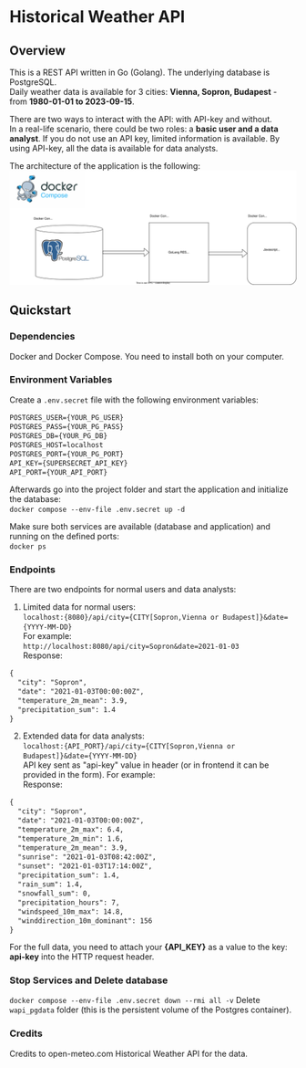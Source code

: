 # Historical Weather API

## Overview
This is a REST API written in Go (Golang). 
The underlying database is PostgreSQL.  
Daily weather data is available for 3 cities: <b>Vienna, Sopron, Budapest</b> - from <b>1980-01-01 to 2023-09-15</b>.

There are two ways to interact with the API: with API-key and without.  
In a real-life scenario, there could be two roles: a <b>basic user and a data analyst</b>.
If you do not use an API key, limited information is available. By using API-key, all the data is available for data analysts.

The architecture of the application is the following:
![Architecture diagram](wapi.svg)

## Quickstart

### Dependencies
Docker and Docker Compose. You need to install both on your computer.  

### Environment Variables
Create a `.env.secret` file with the following environment variables:  
```
POSTGRES_USER={YOUR_PG_USER}
POSTGRES_PASS={YOUR_PG_PASS}
POSTGRES_DB={YOUR_PG_DB}
POSTGRES_HOST=localhost
POSTGRES_PORT={YOUR_PG_PORT}
API_KEY={SUPERSECRET_API_KEY}
API_PORT={YOUR_API_PORT}
``` 

Afterwards go into the project folder and start the application and initialize the database:  
`docker compose --env-file .env.secret up -d`  

Make sure both services are available (database and application) and running on the defined ports:  
`docker ps`  

### Endpoints
There are two endpoints for normal users and data analysts:  

1. Limited data for normal users:   
`localhost:{8080}/api/city={CITY[Sopron,Vienna or Budapest]}&date={YYYY-MM-DD}`  
For example:  
`http://localhost:8080/api/city=Sopron&date=2021-01-03`   
Response:  
```
{  
  "city": "Sopron",  
  "date": "2021-01-03T00:00:00Z",  
  "temperature_2m_mean": 3.9,  
  "precipitation_sum": 1.4  
}
```


2. Extended data for data analysts:  
`localhost:{API_PORT}/api/city={CITY[Sopron,Vienna or Budapest]}&date={YYYY-MM-DD}`  
API key sent as "api-key" value in header (or in frontend it can be provided in the form).
For example:  
Response:  
```
{  
  "city": "Sopron",  
  "date": "2021-01-03T00:00:00Z",  
  "temperature_2m_max": 6.4,  
  "temperature_2m_min": 1.6,  
  "temperature_2m_mean": 3.9,  
  "sunrise": "2021-01-03T08:42:00Z",  
  "sunset": "2021-01-03T17:14:00Z",  
  "precipitation_sum": 1.4,  
  "rain_sum": 1.4,  
  "snowfall_sum": 0,  
  "precipitation_hours": 7,  
  "windspeed_10m_max": 14.8,  
  "winddirection_10m_dominant": 156  
}
```


For the full data, you need to attach your <b>{API_KEY}</b> as a value to the key: <b>api-key</b> into the HTTP request header.

### Stop Services and Delete database
`docker compose --env-file .env.secret down --rmi all -v`
Delete `wapi_pgdata` folder (this is the persistent volume of the Postgres container).

### Credits
Credits to open-meteo.com Historical Weather API for the data.
